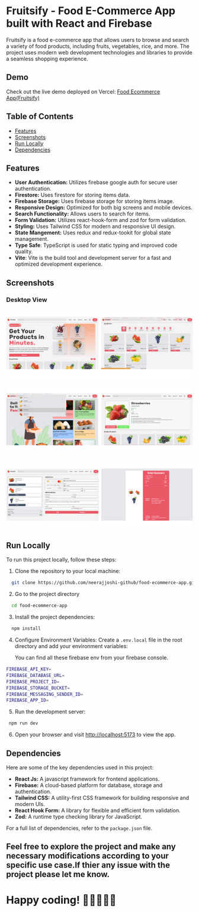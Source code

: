 # Fruitsify - Food E-Commerce App built with React and Firebase

Fruitsify is a food e-commerce app that allows users to browse and search a variety of food products, including fruits, vegetables, rice, and more. The project uses modern web development technologies and libraries to provide a seamless shopping experience.

## Demo

Check out the live demo deployed on Vercel: [Food Ecommerce App(Fruitsify)](https://food-ecommerce-app.vercel.app/)

## Table of Contents

- [Features](#features)
- [Screenshots](#screenshots)
- [Run Locally](#run-locally)
- [Dependencies](#dependencies)

## Features

- **User Authentication:** Utilizes firebase google auth for secure user authentication.
- **Firestore:** Uses firestore for storing items data.
- **Firebase Storage:** Uses firebase storage for storing items image.
- **Responsive Design:** Optimized for both big screens and mobile devices.
- **Search Functionality:** Allows users to search for items.
- **Form Validation:** Utilizes react-hook-form and zod for form validation.
- **Styling:** Uses Tailwind CSS for modern and responsive UI design.
- **State Mangement:** Uses redux and redux-tookit for global state management.
- **Type Safe**: TypeScript is used for static typing and improved code quality.
- **Vite**: Vite is the build tool and development server for a fast and optimized development experience.

## Screenshots

### Desktop View

![Desktop View Screenshot](/public/images/readme/1.png)

![Desktop View Screenshot](/public/images/readme/2.png)

![Desktop View Screenshot](/public/images/readme/3.png)

## Run Locally

To run this project locally, follow these steps:

1. Clone the repository to your local machine:

```bash
  git clone https://github.com/neerajjoshi-github/food-ecommerce-app.git
```

2. Go to the project directory

```bash
  cd food-ecommerce-app
```

3. Install the project dependencies:

```bash
  npm install
```

4. Configure Environment Variables:
   Create a `.env.local` file in the root directory and add your environment variables:

   You can find all these firebase env from your firebase console.

```bash
FIREBASE_API_KEY=
FIREBASE_DATABASE_URL=
FIREBASE_PROJECT_ID=
FIREBASE_STORAGE_BUCKET=
FIREBASE_MESSAGING_SENDER_ID=
FIREBASE_APP_ID=
```

5. Run the development server:

```bash
 npm run dev
```

6. Open your browser and visit [http://localhost:5173](http://localhost:5173) to view the app.

## Dependencies

Here are some of the key dependencies used in this project:

- **React Js:** A javascript framework for frontend applications.
- **Firebase:** A cloud-based platform for database, storage and authentication.
- **Tailwind CSS:** A utility-first CSS framework for building responsive and modern UIs.
- **React Hook Form:** A library for flexible and efficient form validation.
- **Zod:** A runtime type checking library for JavaScript.

For a full list of dependencies, refer to the `package.json` file.

## Feel free to explore the project and make any necessary modifications according to your specific use case.If thier any issue with the project please let me know.

# Happy coding! 🍎🥦🍚🥚🛒
